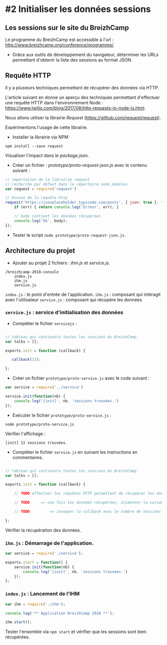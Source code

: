 # #2 Initialiser les données sessions

## Les sessions sur le site du BreizhCamp

Le programme du BreizhCamp est accessible à l'url : http://www.breizhcamp.org/conference/programme/.

* Grâce aux outils de développement du navigateur, déterminer les URLs permettant d'obtenir la liste des sessions au format JSON.

## Requête HTTP

Il y a plusieurs techniques permettant de récupérer des données via HTTP.

L'article suivant en donne un aperçu des techniques permettant d'effectuer une requête HTTP dans l'environnement Node : https://www.twilio.com/blog/2017/08/http-requests-in-node-js.html.

Nous allons utiliser la librairie _Request_ (https://github.com/request/request).

Expérimentons l'usage de cette librairie.

* Installer la librairie via NPM

```
npm install --save request
```

Visualiser l'impact dans le _package.json_.


* Créer un fichier : _prototype/proto-request-json.js_ avec le contenu suivant :

```js
// importation de la librairie request
// recherche par défaut dans le répertoire node_modules
var request = require('request')

// Envoie de la requête http
request('https://jsonplaceholder.typicode.com/posts', { json: true }, function(err, res, body) {
    if (err) { return console.log('Erreur', err); }

    // body contient les données récupérées
    console.log('Ok', body);
});
```
* Tester le script `node prototype/proto-request-json.js`.

## Architecture du projet

* Ajouter au projet 2 fichiers : _ihm.js_ et _service.js_.

```
/breizhcamp-2018-console
    index.js
    ihm.js
    service.js
```

`index.js` : le point d'entrée de l'application.
`ihm.js` : composant qui intéragit avec l'utilisateur
`service.js` : composant qui récupère les données

### `service.js` : service d'initialisation des données

* Compléter le fichier `servicejs` :

```js

// tableau qui contiendra toutes les sessions du BreizhCamp
var talks = [];

exports.init = function (callback) {

   callback(12);

};
```

* Créer un fichier `prototype/proto-service.js` avec le code suivant :

```js
var service = require('../service')

service.init(function(nb) {
    console.log('[init]', nb, 'sessions trouvées.')
});
```

* Exécuter le fichier `prototype/proto-service.js` :

```
node prototype/proto-service.js
```

Vérifier l'affichage :

```
[init] 12 sessions trouvées.
```

* Compléter le fichier `service.js` en suivant les instructions en commentaires.


```js

// tableau qui contiendra toutes les sessions du BreizhCamp
var talks = [];

exports.init = function (callback) {

    // TODO effectuer les requêtes HTTP permettant de récupérer les données du BreizhCamp

    // TODO     => une fois les données récupérées, alimenter la variable talks

    // TODO         => invoquer la callback avec le nombre de sessions récupérées

};
```

Vérifier la récupération des données.

### `ihm.js` : Démarrage de l'application.

```js
var service = require('./service');

exports.start = function() {
    service.init(function(nb) {
        console.log('[init]', nb, 'sessions trouvées.')
    });
};
```

### `index.js` : Lancement de l'IHM

```js
var ihm = require('./ihm');

console.log('** Application BreizhCamp 2018 **');

ihm.start();
```

Tester l'ensemble via `npm start` et vérifier que les sessions sont bien récupérées.


